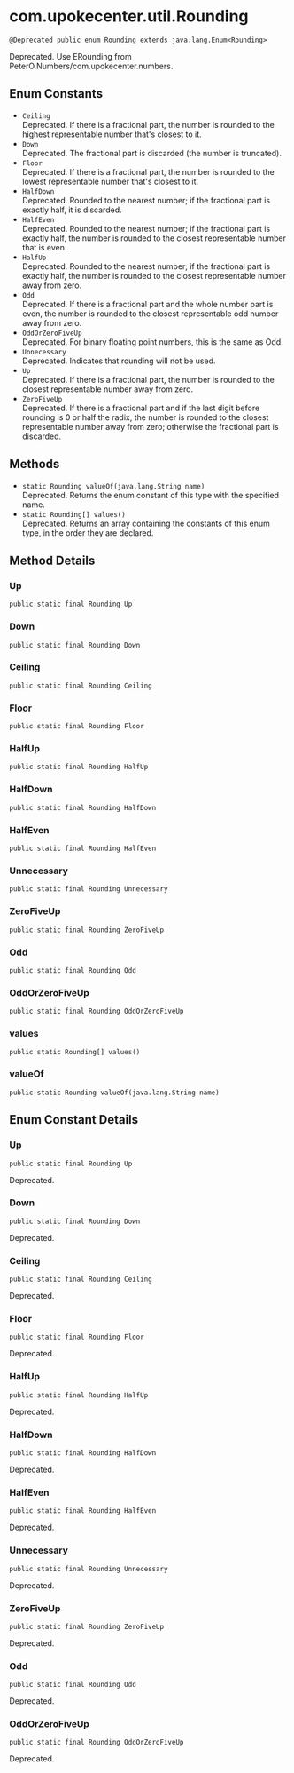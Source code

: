 # com.upokecenter.util.Rounding

    @Deprecated public enum Rounding extends java.lang.Enum<Rounding>

Deprecated.
Use ERounding from PeterO.Numbers/com.upokecenter.numbers.

## Enum Constants

* `Ceiling`<br>
 Deprecated. If there is a fractional part, the number is rounded to the highest
 representable number that's closest to it.
* `Down`<br>
 Deprecated. The fractional part is discarded (the number is truncated).
* `Floor`<br>
 Deprecated. If there is a fractional part, the number is rounded to the lowest
 representable number that's closest to it.
* `HalfDown`<br>
 Deprecated. Rounded to the nearest number; if the fractional part is exactly half, it is
 discarded.
* `HalfEven`<br>
 Deprecated. Rounded to the nearest number; if the fractional part is exactly half, the
 number is rounded to the closest representable number that is even.
* `HalfUp`<br>
 Deprecated. Rounded to the nearest number; if the fractional part is exactly half, the
 number is rounded to the closest representable number away from zero.
* `Odd`<br>
 Deprecated. If there is a fractional part and the whole number part is even, the number
 is rounded to the closest representable odd number away from zero.
* `OddOrZeroFiveUp`<br>
 Deprecated. For binary floating point numbers, this is the same as Odd.
* `Unnecessary`<br>
 Deprecated. Indicates that rounding will not be used.
* `Up`<br>
 Deprecated. If there is a fractional part, the number is rounded to the closest
 representable number away from zero.
* `ZeroFiveUp`<br>
 Deprecated. If there is a fractional part and if the last digit before rounding is 0 or
 half the radix, the number is rounded to the closest representable
 number away from zero; otherwise the fractional part is discarded.

## Methods

* `static Rounding valueOf​(java.lang.String name)`<br>
 Deprecated. Returns the enum constant of this type with the specified name.
* `static Rounding[] values()`<br>
 Deprecated. Returns an array containing the constants of this enum type, in
the order they are declared.

## Method Details

### Up
    public static final Rounding Up
### Down
    public static final Rounding Down
### Ceiling
    public static final Rounding Ceiling
### Floor
    public static final Rounding Floor
### HalfUp
    public static final Rounding HalfUp
### HalfDown
    public static final Rounding HalfDown
### HalfEven
    public static final Rounding HalfEven
### Unnecessary
    public static final Rounding Unnecessary
### ZeroFiveUp
    public static final Rounding ZeroFiveUp
### Odd
    public static final Rounding Odd
### OddOrZeroFiveUp
    public static final Rounding OddOrZeroFiveUp
### values
    public static Rounding[] values()
### valueOf
    public static Rounding valueOf​(java.lang.String name)
## Enum Constant Details

### Up
    public static final Rounding Up
Deprecated.
### Down
    public static final Rounding Down
Deprecated.
### Ceiling
    public static final Rounding Ceiling
Deprecated.
### Floor
    public static final Rounding Floor
Deprecated.
### HalfUp
    public static final Rounding HalfUp
Deprecated.
### HalfDown
    public static final Rounding HalfDown
Deprecated.
### HalfEven
    public static final Rounding HalfEven
Deprecated.
### Unnecessary
    public static final Rounding Unnecessary
Deprecated.
### ZeroFiveUp
    public static final Rounding ZeroFiveUp
Deprecated.
### Odd
    public static final Rounding Odd
Deprecated.
### OddOrZeroFiveUp
    public static final Rounding OddOrZeroFiveUp
Deprecated.
